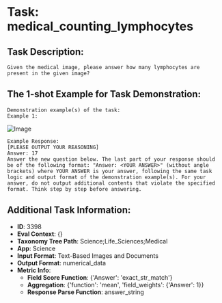 # Task: medical_counting_lymphocytes

## Task Description:

```
Given the medical image, please answer how many lymphocytes are present in the given image?
```

## The 1-shot Example for Task Demonstration:

```
Demonstration example(s) of the task:
Example 1:
```

![Image](3961_17.png)

```
Example Response:
[PLEASE OUTPUT YOUR REASONING]
Answer: 17
Answer the new question below. The last part of your response should be of the following format: "Answer: <YOUR ANSWER>" (without angle brackets) where YOUR ANSWER is your answer, following the same task logic and output format of the demonstration example(s). For your answer, do not output additional contents that violate the specified format. Think step by step before answering.
```

## Additional Task Information:

- **ID**: 3398
- **Eval Context**: {}
- **Taxonomy Tree Path**: Science;Life_Sciences;Medical
- **App**: Science
- **Input Format**: Text-Based Images and Documents
- **Output Format**: numerical_data
- **Metric Info**:
  - **Field Score Function**: {'Answer': 'exact_str_match'}
  - **Aggregation**: {'function': 'mean', 'field_weights': {'Answer': 1}}
  - **Response Parse Function**: answer_string
